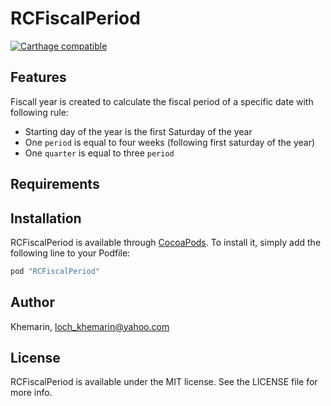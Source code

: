 # RCFiscalPeriod
[![Carthage compatible](https://img.shields.io/badge/Carthage-compatible-4BC51D.svg?style=flat)](https://github.com/khemarin/RCFiscalPeriod)

## Features
Fiscall year is created to calculate the fiscal period of a specific date with following rule:
 - Starting day of the year is the first Saturday of the year
 - One `period` is equal to four weeks (following first saturday of the year)
 - One `quarter` is equal to three `period`

## Requirements

## Installation

RCFiscalPeriod is available through [CocoaPods](http://cocoapods.org). To install
it, simply add the following line to your Podfile:

```ruby
pod "RCFiscalPeriod"
```

## Author

Khemarin, loch_khemarin@yahoo.com

## License

RCFiscalPeriod is available under the MIT license. See the LICENSE file for more info.
